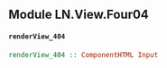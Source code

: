 ## Module LN.View.Four04

#### `renderView_404`

``` purescript
renderView_404 :: ComponentHTML Input
```


